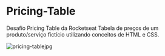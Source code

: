 # Pricing-Table
Desafio Pricing Table da Rocketseat 
Tabela de preços de um produto/serviço fictício utilizando conceitos de HTML e CSS. 

![pricing-tablejpg](https://user-images.githubusercontent.com/87485590/157079915-c7696cbe-9cae-4c9a-ad56-4654658a4841.jpg)
